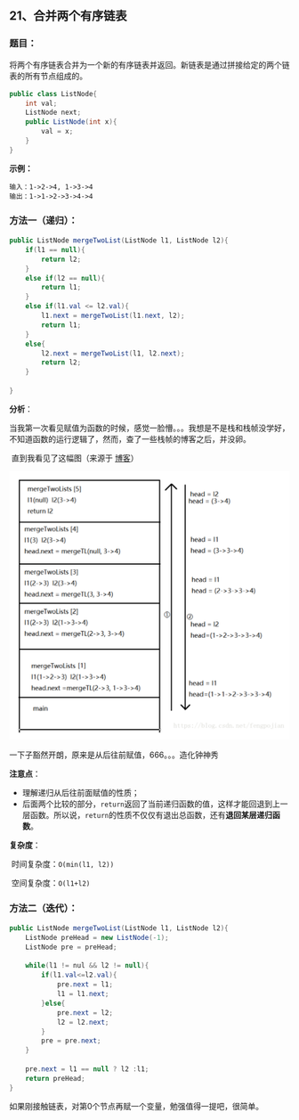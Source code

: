 ## 21、合并两个有序链表

### 题目：

​		将两个有序链表合并为一个新的有序链表并返回。新链表是通过拼接给定的两个链表的所有节点组成的。

```java
public class ListNode{
    int val;
    ListNode next;
    public ListNode(int x){
        val = x;
    }
}
```

**示例：**

```
输入：1->2->4, 1->3->4
输出：1->1->2->3->4->4
```



### 方法一（递归）：

~~~~~java
public ListNode mergeTwoList(ListNode l1, ListNode l2){
    if(l1 == null){
        return l2;
    }
    else if(l2 == null){
        return l1;
    }
    else if(l1.val <= l2.val){
        l1.next = mergeTwoList(l1.next, l2);
        return l1;
    }
    else{
        l2.next = mergeTwoList(l1, l2.next);
        return l2;
    }
    
}
~~~~~



**分析**：

​		当我第一次看见赋值为函数的时候，感觉一脸懵。。。我想是不是栈和栈帧没学好，不知道函数的运行逻辑了，然而，查了一些栈帧的博客之后，并没卵。

​		直到我看见了这幅图（来源于  [博客](https://blog.csdn.net/fengpojian/article/details/81384130)）

![](img\21.jpg)

一下子豁然开朗，原来是从后往前赋值，666。。。造化钟神秀



**注意点**：

- 理解递归从后往前面赋值的性质；
- 后面两个比较的部分，`return`返回了当前递归函数的值，这样才能回退到上一层函数。所以说，`return`的性质不仅仅有退出总函数，还有**退回某层递归函数**。

**复杂度**：

​	时间复杂度：`O(min(l1, l2))`

​    空间复杂度：`O(l1+l2)`



### 方法二（迭代）：

~~~java
public ListNode mergeTwoList(ListNode l1, ListNode l2){
    ListNode preHead = new ListNode(-1);
    ListNode pre = preHead;
    
    while(l1 != nul && l2 != null){
        if(l1.val<=l2.val){
            pre.next = l1;
            l1 = l1.next;
        }else{
            pre.next = l2;
            l2 = l2.next;
        }
        pre = pre.next;
    }
    
    pre.next = l1 == null ? l2 :l1;
    return preHead;
}
~~~

如果刚接触链表，对第0个节点再赋一个变量，勉强值得一提吧，很简单。


